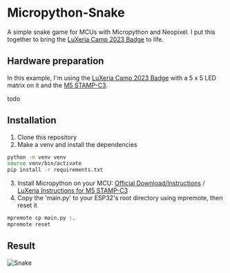 # Micropython-Snake
A simple snake game for MCUs with Micropython and Neopixel. I put this together to bring the [LuXeria Camp 2023 Badge](https://github.com/luxeria/campbadge2023/) to life.

## Hardware preparation

In this example, I'm using the [LuXeria Camp 2023 Badge](https://github.com/luxeria/campbadge2023/) with a 5 x 5 LED matrix on it and the [M5 STAMP-C3](https://docs.m5stack.com/en/core/stamp_c3).

todo
                        
## Installation

1. Clone this repository
2. Make a venv and install the dependencies
```bash
python -m venv venv
source venv/bin/activate
pip install -r requirements.txt
```
3. Install Micropython on your MCU: [Official Download/Instructions](https://micropython.org/download/) / [LuXeria Instructions for M5 STAMP-C3](https://github.com/luxeria/campbadge2023/tree/main/MicroPython)
4. Copy the 'main.py' to your ESP32's root directory using mpremote, then reset it
```bash
mpremote cp main.py :.
mpremote reset
```

## Result

![Snake](demo/snake.gif)

